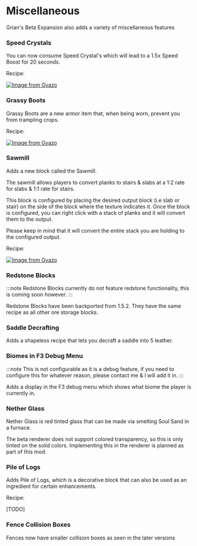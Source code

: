 # Miscellaneous

Grian's Beta Expansion also adds a variety of miscellaneous features

### Speed Crystals
You can now consume Speed Crystal's which will lead to a 1.5x Speed Boost for 20 seconds.

Recipe: 

[![Image from Gyazo](https://i.gyazo.com/fc3a14850ea2879ae6bb47f923238fd2.png)](https://gyazo.com/fc3a14850ea2879ae6bb47f923238fd2)

### Grassy Boots
Grassy Boots are a new armor item that, when being worn, prevent you from trampling crops.

Recipe: 

[![Image from Gyazo](https://i.gyazo.com/07979b73a12646950b87fc707cda5541.png)](https://gyazo.com/07979b73a12646950b87fc707cda5541)

### Sawmill

Adds a new block called the Sawmill.

The sawmill allows players to convert planks to stairs & slabs at a 1:2 rate for slabs & 1:1 rate for stairs.

This block is configured by placing the desired output block (i.e slab or stair) on the side of the block where the texture indicates it.
Once the block is configured, you can right click with a stack of planks and it will convert them to the output.

Please keep in mind that it will convert the entire stack you are holding to the configured output.

Recipe:

[![Image from Gyazo](https://i.gyazo.com/57c04b8fa47de9ddc228cb70283672af.png)](https://gyazo.com/57c04b8fa47de9ddc228cb70283672af)

### Redstone Blocks
:::note
Redstone Blocks currently do not feature redstone functionality, this is coming soon however.
:::

Redstone Blocks have been backported from 1.5.2. They have the same recipe as all other ore storage blocks.


### Saddle Decrafting

Adds a shapeless recipe that lets you decraft a saddle into 5 leather.

### Biomes in F3 Debug Menu

:::note
This is not configurable as it is a debug feature, if you need to configure this for whatever reason, please contact me & I will add it in.
:::

Adds a display in the F3 debug menu which shows what biome the player is currently in.

### Nether Glass

Nether Glass is red tinted glass that can be made via smelting Soul Sand in a furnace. 

The beta renderer does not support colored transparency, so this is only tinted on the solid colors. Implementing this in the renderer is planned as part of this mod.

### Pile of Logs

Adds Pile of Logs, which is a decorative block that can also be used as an ingredient for certain enhancements.

Recipe:

[TODO]

### Fence Collision Boxes

Fences now have smaller collision boxes as seen in the later versions